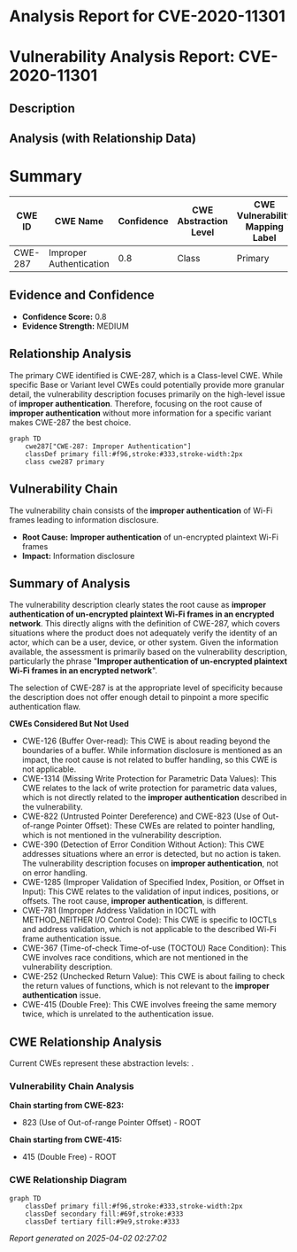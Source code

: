 # Analysis Report for CVE-2020-11301

# Vulnerability Analysis Report: CVE-2020-11301

## Description



## Analysis (with Relationship Data)

# Summary
| CWE ID | CWE Name | Confidence | CWE Abstraction Level | CWE Vulnerability Mapping Label | CWE-Vulnerability Mapping Notes |
|---|---|---|---|---|---|
| CWE-287 | Improper Authentication | 0.8 | Class | Primary | Allowed-with-Review |

## Evidence and Confidence

*   **Confidence Score:** 0.8
*   **Evidence Strength:** MEDIUM

## Relationship Analysis
The primary CWE identified is CWE-287, which is a Class-level CWE. While specific Base or Variant level CWEs could potentially provide more granular detail, the vulnerability description focuses primarily on the high-level issue of **improper authentication**. Therefore, focusing on the root cause of **improper authentication** without more information for a specific variant makes CWE-287 the best choice.

```mermaid
graph TD
    cwe287["CWE-287: Improper Authentication"]
    classDef primary fill:#f96,stroke:#333,stroke-width:2px
    class cwe287 primary
```

## Vulnerability Chain
The vulnerability chain consists of the **improper authentication** of Wi-Fi frames leading to information disclosure.
  - **Root Cause:** **Improper authentication** of un-encrypted plaintext Wi-Fi frames
  - **Impact:** Information disclosure

## Summary of Analysis
The vulnerability description clearly states the root cause as **improper authentication of un-encrypted plaintext Wi-Fi frames in an encrypted network**. This directly aligns with the definition of CWE-287, which covers situations where the product does not adequately verify the identity of an actor, which can be a user, device, or other system. Given the information available, the assessment is primarily based on the vulnerability description, particularly the phrase "**Improper authentication of un-encrypted plaintext Wi-Fi frames in an encrypted network**".

The selection of CWE-287 is at the appropriate level of specificity because the description does not offer enough detail to pinpoint a more specific authentication flaw.

**CWEs Considered But Not Used**
*   CWE-126 (Buffer Over-read): This CWE is about reading beyond the boundaries of a buffer. While information disclosure is mentioned as an impact, the root cause is not related to buffer handling, so this CWE is not applicable.
*   CWE-1314 (Missing Write Protection for Parametric Data Values): This CWE relates to the lack of write protection for parametric data values, which is not directly related to the **improper authentication** described in the vulnerability.
*   CWE-822 (Untrusted Pointer Dereference) and CWE-823 (Use of Out-of-range Pointer Offset): These CWEs are related to pointer handling, which is not mentioned in the vulnerability description.
*   CWE-390 (Detection of Error Condition Without Action): This CWE addresses situations where an error is detected, but no action is taken. The vulnerability description focuses on **improper authentication**, not on error handling.
*   CWE-1285 (Improper Validation of Specified Index, Position, or Offset in Input): This CWE relates to the validation of input indices, positions, or offsets. The root cause, **improper authentication**, is different.
*   CWE-781 (Improper Address Validation in IOCTL with METHOD_NEITHER I/O Control Code): This CWE is specific to IOCTLs and address validation, which is not applicable to the described Wi-Fi frame authentication issue.
*   CWE-367 (Time-of-check Time-of-use (TOCTOU) Race Condition): This CWE involves race conditions, which are not mentioned in the vulnerability description.
*   CWE-252 (Unchecked Return Value): This CWE is about failing to check the return values of functions, which is not relevant to the **improper authentication** issue.
*   CWE-415 (Double Free): This CWE involves freeing the same memory twice, which is unrelated to the authentication issue.


## CWE Relationship Analysis

Current CWEs represent these abstraction levels: .


### Vulnerability Chain Analysis

**Chain starting from CWE-823:**
- 823 (Use of Out-of-range Pointer Offset) - ROOT


**Chain starting from CWE-415:**
- 415 (Double Free) - ROOT



### CWE Relationship Diagram

```mermaid
graph TD
    classDef primary fill:#f96,stroke:#333,stroke-width:2px
    classDef secondary fill:#69f,stroke:#333
    classDef tertiary fill:#9e9,stroke:#333
```



*Report generated on 2025-04-02 02:27:02*
